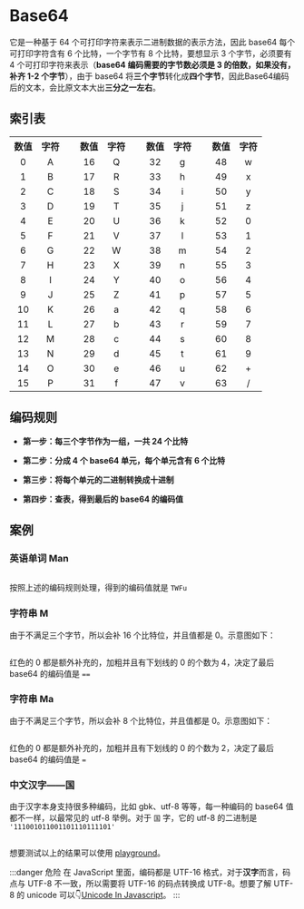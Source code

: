 # Base64

它是一种基于 64 个可打印字符来表示二进制数据的表示方法，因此 base64 每个可打印字符含有 6 个比特，一个字节有 8 个比特，要想显示 3 个字节，必须要有 4 个可打印字符来表示（**base64 编码需要的字节数必须是 3 的倍数，如果没有，补齐 1-2 个字节**），由于 base64 将**三个字节**转化成**四个字节**，因此Base64编码后的文本，会比原文本大出**三分之一左右**。

## 索引表

<table class="wikitable" style="text-align:center">
  <tbody>
    <tr>
      <th scope="col">数值</th>
      <th scope="col">字符</th>
      <td rowspan="17">&nbsp;</td>
      <th scope="col">数值</th>
      <th scope="col">字符</th>
      <td rowspan="17">&nbsp;</td>
      <th scope="col">数值</th>
      <th scope="col">字符</th>
      <td rowspan="17">&nbsp;</td>
      <th scope="col">数值</th>
      <th scope="col">字符</th></tr>
    <tr>
      <td>0</td>
      <td>A</td>
      <td>16</td>
      <td>Q</td>
      <td>32</td>
      <td>g</td>
      <td>48</td>
      <td>w</td></tr>
    <tr>
      <td>1</td>
      <td>B</td>
      <td>17</td>
      <td>R</td>
      <td>33</td>
      <td>h</td>
      <td>49</td>
      <td>x</td></tr>
    <tr>
      <td>2</td>
      <td>C</td>
      <td>18</td>
      <td>S</td>
      <td>34</td>
      <td>i</td>
      <td>50</td>
      <td>y</td></tr>
    <tr>
      <td>3</td>
      <td>D</td>
      <td>19</td>
      <td>T</td>
      <td>35</td>
      <td>j</td>
      <td>51</td>
      <td>z</td></tr>
    <tr>
      <td>4</td>
      <td>E</td>
      <td>20</td>
      <td>U</td>
      <td>36</td>
      <td>k</td>
      <td>52</td>
      <td>0</td></tr>
    <tr>
      <td>5</td>
      <td>F</td>
      <td>21</td>
      <td>V</td>
      <td>37</td>
      <td>l</td>
      <td>53</td>
      <td>1</td></tr>
    <tr>
      <td>6</td>
      <td>G</td>
      <td>22</td>
      <td>W</td>
      <td>38</td>
      <td>m</td>
      <td>54</td>
      <td>2</td></tr>
    <tr>
      <td>7</td>
      <td>H</td>
      <td>23</td>
      <td>X</td>
      <td>39</td>
      <td>n</td>
      <td>55</td>
      <td>3</td></tr>
    <tr>
      <td>8</td>
      <td>I</td>
      <td>24</td>
      <td>Y</td>
      <td>40</td>
      <td>o</td>
      <td>56</td>
      <td>4</td></tr>
    <tr>
      <td>9</td>
      <td>J</td>
      <td>25</td>
      <td>Z</td>
      <td>41</td>
      <td>p</td>
      <td>57</td>
      <td>5</td></tr>
    <tr>
      <td>10</td>
      <td>K</td>
      <td>26</td>
      <td>a</td>
      <td>42</td>
      <td>q</td>
      <td>58</td>
      <td>6</td></tr>
    <tr>
      <td>11</td>
      <td>L</td>
      <td>27</td>
      <td>b</td>
      <td>43</td>
      <td>r</td>
      <td>59</td>
      <td>7</td></tr>
    <tr>
      <td>12</td>
      <td>M</td>
      <td>28</td>
      <td>c</td>
      <td>44</td>
      <td>s</td>
      <td>60</td>
      <td>8</td></tr>
    <tr>
      <td>13</td>
      <td>N</td>
      <td>29</td>
      <td>d</td>
      <td>45</td>
      <td>t</td>
      <td>61</td>
      <td>9</td></tr>
    <tr>
      <td>14</td>
      <td>O</td>
      <td>30</td>
      <td>e</td>
      <td>46</td>
      <td>u</td>
      <td>62</td>
      <td>+</td></tr>
    <tr>
      <td>15</td>
      <td>P</td>
      <td>31</td>
      <td>f</td>
      <td>47</td>
      <td>v</td>
      <td>63</td>
      <td>/</td></tr>
  </tbody>
</table>

## 编码规则

- **第一步：每三个字节作为一组，一共 24 个比特**

- **第二步：分成 4 个 base64 单元，每个单元含有 6 个比特**

- **第三步：将每个单元的二进制转换成十进制**

- **第四步：查表，得到最后的 base64 的编码值**

## 案例

### 英语单词 Man

<img :src="$withBase('/assets/base64-man.png')" align="center" />

按照上述的编码规则处理，得到的编码值就是 `TWFu`

### 字符串 M

由于不满足三个字节，所以会补 16 个比特位，并且值都是 0。示意图如下：

<img :src="$withBase('/assets/base64-m.png')" align="center" />

红色的 0 都是额外补充的，加粗并且有下划线的 0 的个数为 4，决定了最后 base64 的编码值是 `==`

### 字符串 Ma

由于不满足三个字节，所以会补 8 个比特位，并且值都是 0。示意图如下：

<img :src="$withBase('/assets/base64-ma.png')" align="center" />

红色的 0 都是额外补充的，加粗并且有下划线的 0 的个数为 2，决定了最后 base64 的编码值是 `=`

### 中文汉字——国

由于汉字本身支持很多种编码，比如 gbk、utf-8 等等，每一种编码的 base64 值都不一样，以最常见的 utf-8 举例。对于 `国` 字，它的 utf-8 的二进制是 `'111001011001101110111101'`

<img :src="$withBase('/assets/base64-guo.png')" align="center" />

想要测试以上的结果可以使用 [playground](https://base64.us/)。

:::danger 危险
在 JavaScript 里面，编码都是 UTF-16 格式，对于**汉字**而言，码点与 UTF-8 不一致，所以需要将 UTF-16 的码点转换成 UTF-8。想要了解 UTF-8 的 unicode 可以👇[Unicode In Javascript](./unicodeInJavascript.md)。
:::